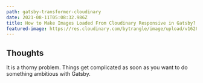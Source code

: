 ```yaml
---
path: gatsby-transformer-cloudinary
date: 2021-08-11T05:08:32.986Z
title: How to Make Images Loaded From Cloudinary Responsive in Gatsby?
featured-image: https://res.cloudinary.com/bytrangle/image/upload/v1628569189/Code%20demos/eberhard-grossgasteiger-MWw7ANxCKMY-unsplash_mpdes0.jpg
---
```

## Thoughts

It is a thorny problem. Things get complicated as soon as you want to do something ambitious with Gatsby.